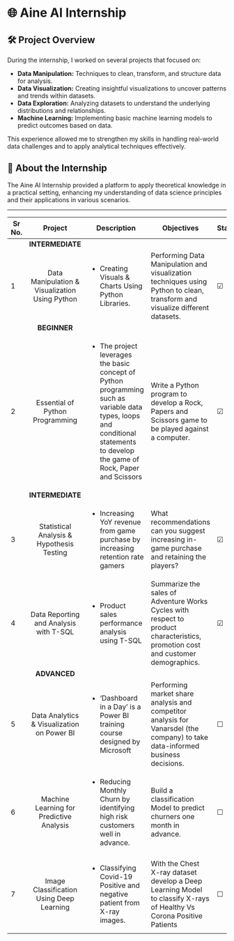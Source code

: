 # 🌐 Aine AI Internship

## 🛠️ Project Overview
During the internship, I worked on several projects that focused on:
- **Data Manipulation:** Techniques to clean, transform, and structure data for analysis.
- **Data Visualization:** Creating insightful visualizations to uncover patterns and trends within datasets.
- **Data Exploration:** Analyzing datasets to understand the underlying distributions and relationships.
- **Machine Learning:** Implementing basic machine learning models to predict outcomes based on data.

This experience allowed me to strengthen my skills in handling real-world data challenges and to apply analytical techniques effectively.

## 🚀 About the Internship
The Aine AI Internship provided a platform to apply theoretical knowledge in a practical setting, enhancing my understanding of data science principles and their applications in various scenarios.

---

| Sr No. | Project | Description | Objectives | Status |
| --- | :---: | --- | --- | --- |
| | **INTERMEDIATE** |
| 1 | Data Manipulation & Visualization Using Python | <ul><li> Creating Visuals & Charts Using Python Libraries. </li> | Performing Data Manipulation and visualization techniques using Python to clean, transform and visualize different datasets. | &#9745; |
| | **BEGINNER** | 
| 2 | Essential of Python Programming | <ul><li> The project leverages the basic concept of Python programming  such as variable data types, loops and conditional statements to develop the game of Rock, Paper and Scissors </li> | Write a Python program to develop a Rock, Papers and Scissors game to be played against a computer.|&#9745; |
| | **INTERMEDIATE** | 
| 3 | Statistical Analysis & Hypothesis Testing | <ul><li> Increasing YoY revenue from game purchase by increasing retention rate gamers </li> | What recommendations can you suggest increasing in-game purchase and retaining the players? | &#9745; |
| 4 | Data Reporting and Analysis with T-SQL | <ul><li> Product sales performance analysis using T-SQL </li> | Summarize the sales of Adventure Works Cycles with respect to product characteristics, promotion cost and customer demographics.| &#9745; |
| | **ADVANCED** |
| 5 | Data Analytics & Visualization on Power BI | <ul><li> ‘Dashboard in a Day’ is a Power BI training course designed by Microsoft </li> | Performing market share analysis and competitor analysis for Vanarsdel (the company) to take data-informed business decisions.| &#9744; |
| 6 | Machine Learning for Predictive Analysis | <ul><li> Reducing Monthly Churn by identifying high risk customers well in advance. </li> | Build a classification Model to predict churners one month in advance.| &#9744; |
| 7 | Image Classification Using Deep Learning | <ul><li> Classifying Covid-19 Positive and negative patient from X-ray images. </li> | With the Chest X-ray dataset develop a Deep Learning Model to classify X-rays of Healthy Vs Corona Positive Patients| &#9744; |


